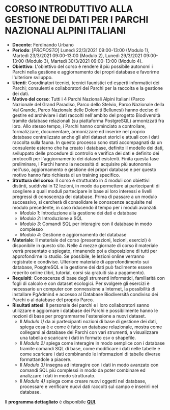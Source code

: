 # CORSO INTRODUTTIVO ALLA GESTIONE DEI DATI PER I PARCHI NAZIONALI ALPINI ITALIANI

* **Docente**: Ferdinando Urbano  
* **Periodo**: [*PROPOSTO*] Lunedì 22/3/2021 09:00-13:00 (Modulo 1), Martedì 23/3/2021 09:00-13:00 (Modulo 2), Lunedì 29/3/2021 09:00-13:00 (Modulo 3), Martedì 30/3/2021 09:00-13:00 (Modulo 4).  
* **Obiettivo**: L'obiettivo del corso è rendere il più possibile autonomi i Parchi nella gestione e aggiornamento dei propri database e favorirne l'ulteriore sviluppo.  
* **Utenti**: Coordinatori tecnici, tecnici faunistici ed esperti informatici dei Parchi; consulenti e collaboratori dei Parchi per la raccolta e la gestione dei dati.  
* **Motivo del corso**: Tutti i 4 Parchi Nazionali Alpini Italiani (Parco Nazionale del Grand Paradiso, Parco dello Stelvio, Parco Nazionale della Val Grande, Parco Nazionale delle Dolomiti Bellunesi) hanno deciso di gestire ed archiviare i dati raccolti nell'ambito del progetto Biodiversità tramite database relazionali (su piattaforma PostgreSQL) armonizzati fra loro. Allo stesso tempo, i Parchi hanno cominciato a controllare, formalizzare, documentare, armonizzare ed inserire nel proprio database centralizzato anche gli altri dataset storici e attuali con i dati raccolta sulla fauna. In questo processo sono stati accompagnati da un consulente esterno che ha creato i database, definito il modello dei dati, sviluppato delle procedure di controllo e verifica dei dati e definito dei protocolli per l'aggiornamento dei dataset esistenti. Finita questa fase preliminare, i Parchi hanno la necessità di acquisire più autonomia nell'uso, aggiornamento e gestione dei propri database e per questo motivo hanno fato richiesta di un training specifico.  
* **Struttura del corso**:  Il corso è strutturato in 4 moduli con obiettivi distinti, suddivisi in 12 lezioni, in modo da permettere ai partecipanti di scegliere a quali moduli partecipare in base ai loro interessi e livelli pregressi di conoscenza dei database. Prima di passare a un modulo successivo, si cercherà di consolidare le conoscenze acquisite nel modulo precedente, in caso riducendo il tempo per i moduli avanzati.
  * *Modulo 1*: Introduzione alla gestione dei dati e database
  * *Modulo 2*: Introduzione a SQL
  * *Modulo 3*: Comandi SQL per interagire con il database in modo complesso
  * *Modulo 4*: Gestione e aggiornamento del database
* **Materiale**: Il materiale del corso (presentazioni, lezioni, esercizi) è disponibile in questo sito. Nelle 4 mezze giornate di corso il materiale verrà presentato e spiegato, rimanendo poi a disposizione di tutti per approfondirne lo studio. Se possibile, le lezioni online verranno registrate e condivise. Ulteriore materiale di approfondimento sui database, PosgtreSQL e la gestione dei dati può facilmente essere reperito online (libri, tutorial, corsi sia gratuiti sia a pagamento).  
* **Requisiti**: Conoscenze di base degli strumenti informatici, familiarità con fogli di calcolo e con dataset ecologici. Per svolgere gli esercizi è necessario un computer con connessione a Internet, la possibilità di installare PgAdmin4 e accesso al Database Biodiversità condiviso dei Parchi o al database del proprio Parco.  
* **Risultati attesi**: Il personale dei parchi e i loro collaboratori sanno utilizzare e aggiornare i database dei Parchi e possibilmente hanno le nozioni di base per programmarne l'estensione a nuovi dataset.  
  * Il *Modulo 1)* da ai partecipanti nozioni di base di gestione dei dati, spiega cosa è e come è fatto un database relazionale, mostra come collegarsi ai database dei Parchi con vari strumenti, a visualizzare una tabella e scaricare i dati in formato csv o shapefile.
  * Il *Modulo 2)* spiega come interagire in modo semplice con i database tramite comandi SQL di base, come modificare i dati nelle tabelle e come scaricare i dati combinando le informazioni di tabelle diverse formattandole a piacere.
  * Il *Modulo 3)* insegna ad interagire con i dati in modo avanzato con comandi SQL più complessi in modo da poter combinare ed analizzare i dati in modo strutturato.
  * Il *Modulo 4)* spiega come creare nuovi oggetti nel database, processare e verificare nuovi dati raccolti sul campo e inserirli nel database.  

Il **programma dettagliato** è disponibile [**QUI**](https://github.com/feurbano/gestione_dati_parchi/blob/master/programma.md).
